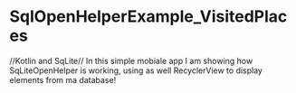 # SqlOpenHelperExample_VisitedPlaces
//Kotlin and SqLite//
In this simple mobiale app I am showing how SqLiteOpenHelper is working, using as well RecyclerView to display elements from ma database!
